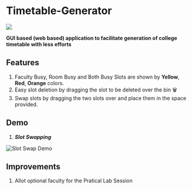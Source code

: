 # Timetable-Generator 
![](https://lh3.googleusercontent.com/mgl-KJ9Ao-NwuvNhbWMRFRwpeGh7ApL26MpsVQ2dCqWF2NH2DyDuanX1uyyUYYG6RMfhdQ)

**GUI based (web based) application to facilitate generation of college timetable with less efforts**

## Features

1. Faculty Busy, Room Busy and Both Busy Slots are shown by **Yellow**, **Red**, **Orange** colors.
2. Easy slot deletion by dragging the slot to be deleted over the bin 🗑️
3. Swap slots by dragging the two slots over and place them in the space provided.

## Demo

1. **_Slot Swapping_**

![Slot Swap Demo](https://github.com/girishgr8/Timetable-Generator/blob/master/Demos/swap_slot.gif)

## Improvements

1. Allot optional faculty for the Pratical Lab Session
